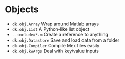 # Objects

- `dk.obj.Array` Wrap around Matlab arrays
- `dk.obj.List` A Python-like list object
- `--include=*.m` Create a reference to anything
- `dk.obj.Datastore` Save and load data from a folder
- `dk.obj.Compiler` Compile Mex files easily
- `dk.obj.kwArgs` Deal with key/value inputs
